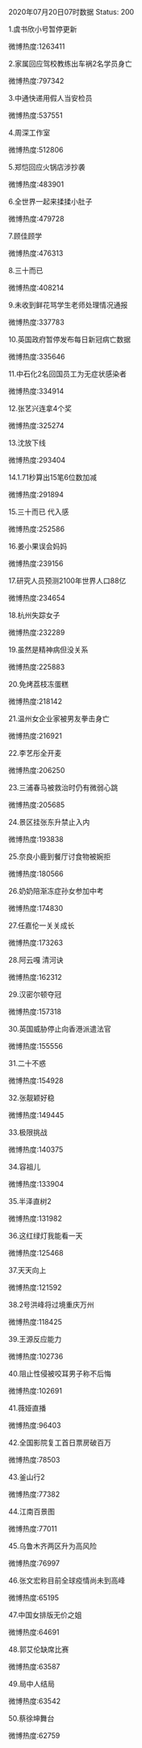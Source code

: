 2020年07月20日07时数据
Status: 200

1.虞书欣小号暂停更新

微博热度:1263411

2.家属回应驾校教练出车祸2名学员身亡

微博热度:797342

3.中通快递用假人当安检员

微博热度:537551

4.周深工作室

微博热度:512806

5.郑恺回应火锅店涉抄袭

微博热度:483901

6.全世界一起来揉揉小肚子

微博热度:479728

7.顾佳顾学

微博热度:476313

8.三十而已

微博热度:408214

9.未收到鲜花骂学生老师处理情况通报

微博热度:337783

10.英国政府暂停发布每日新冠病亡数据

微博热度:335646

11.中石化2名回国员工为无症状感染者

微博热度:334914

12.张艺兴连拿4个奖

微博热度:325274

13.沈放下线

微博热度:293404

14.1.71秒算出15笔6位数加减

微博热度:291894

15.三十而已 代入感

微博热度:252586

16.姜小果误会妈妈

微博热度:239156

17.研究人员预测2100年世界人口88亿

微博热度:234654

18.杭州失踪女子

微博热度:232289

19.虽然是精神病但没关系

微博热度:225883

20.免烤荔枝冻蛋糕

微博热度:218142

21.温州女企业家被男友拳击身亡

微博热度:216921

22.李艺彤全开麦

微博热度:206250

23.三浦春马被救治时仍有微弱心跳

微博热度:205685

24.景区挂张东升禁止入内

微博热度:193838

25.奈良小鹿到餐厅讨食物被婉拒

微博热度:180566

26.奶奶陪渐冻症孙女参加中考

微博热度:174830

27.任嘉伦一关关成长

微博热度:173263

28.阿云嘎 清河诀

微博热度:162312

29.汉密尔顿夺冠

微博热度:157318

30.英国威胁停止向香港派遣法官

微博热度:155556

31.二十不惑

微博热度:154928

32.张靓颖好稳

微博热度:149445

33.极限挑战

微博热度:140375

34.容祖儿

微博热度:133904

35.半泽直树2

微博热度:131982

36.这红绿灯我能看一天

微博热度:125468

37.天天向上

微博热度:121592

38.2号洪峰将过境重庆万州

微博热度:118425

39.王源反应能力

微博热度:102736

40.阻止性侵被咬耳男子称不后悔

微博热度:102691

41.薇娅直播

微博热度:96403

42.全国影院复工首日票房破百万

微博热度:78503

43.釜山行2

微博热度:77382

44.江南百景图

微博热度:77011

45.乌鲁木齐两区升为高风险

微博热度:76997

46.张文宏称目前全球疫情尚未到高峰

微博热度:65195

47.中国女排版无价之姐

微博热度:64691

48.郭艾伦缺席比赛

微博热度:63587

49.局中人结局

微博热度:63542

50.蔡徐坤舞台

微博热度:62759


